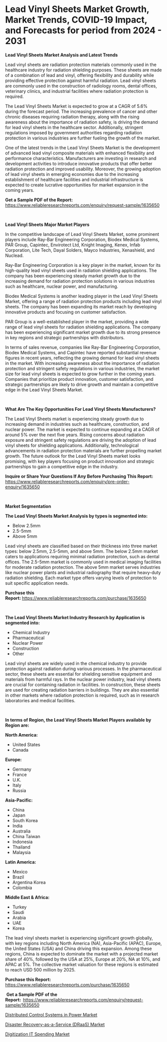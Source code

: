 <p><h1>Lead Vinyl Sheets Market Growth, Market Trends, COVID-19 Impact, and Forecasts for period from 2024 - 2031</h1></p><p><strong>Lead Vinyl Sheets Market Analysis and Latest Trends</strong></p>
<p><p>Lead vinyl sheets are radiation protection materials commonly used in the healthcare industry for radiation shielding purposes. These sheets are made of a combination of lead and vinyl, offering flexibility and durability while providing effective protection against harmful radiation. Lead vinyl sheets are commonly used in the construction of radiology rooms, dental offices, veterinary clinics, and industrial facilities where radiation protection is required.</p><p>The Lead Vinyl Sheets Market is expected to grow at a CAGR of 5.6% during the forecast period. The increasing prevalence of cancer and other chronic diseases requiring radiation therapy, along with the rising awareness about the importance of radiation safety, is driving the demand for lead vinyl sheets in the healthcare sector. Additionally, stringent regulations imposed by government authorities regarding radiation protection in various industries are further fueling the growth of the market.</p><p>One of the latest trends in the Lead Vinyl Sheets Market is the development of advanced lead vinyl composite materials with enhanced flexibility and performance characteristics. Manufacturers are investing in research and development activities to introduce innovative products that offer better radiation protection and improved usability. Moreover, the growing adoption of lead vinyl sheets in emerging economies due to the increasing establishment of healthcare facilities and industrial infrastructure is expected to create lucrative opportunities for market expansion in the coming years.</p></p>
<p><strong>Get a Sample PDF of the Report:&nbsp;</strong> <a href="https://www.reliableresearchreports.com/enquiry/request-sample/1635650">https://www.reliableresearchreports.com/enquiry/request-sample/1635650</a></p>
<p>&nbsp;</p>
<p><strong>Lead Vinyl Sheets Major Market Players</strong></p>
<p><p>In the competitive landscape of Lead Vinyl Sheets Market, some prominent players include Ray-Bar Engineering Corporation, Biodex Medical Systems, PAR Group, Capintec, Envirotect Ltd, Knight Imaging, Kenex, Infab Corporation, Lite Tech, Dayal Solders, Mayco Industries, Xenashield, and Nuclead.</p><p>Ray-Bar Engineering Corporation is a key player in the market, known for its high-quality lead vinyl sheets used in radiation shielding applications. The company has been experiencing steady market growth due to the increasing demand for radiation protection solutions in various industries such as healthcare, nuclear power, and manufacturing.</p><p>Biodex Medical Systems is another leading player in the Lead Vinyl Sheets Market, offering a range of radiation protection products including lead vinyl sheets. The company has been expanding its market reach by developing innovative products and focusing on customer satisfaction.</p><p>PAR Group is a well-established player in the market, providing a wide range of lead vinyl sheets for radiation shielding applications. The company has been experiencing significant market growth due to its strong presence in key regions and strategic partnerships with distributors.</p><p>In terms of sales revenue, companies like Ray-Bar Engineering Corporation, Biodex Medical Systems, and Capintec have reported substantial revenue figures in recent years, reflecting the growing demand for lead vinyl sheets in the market. With increasing awareness about the importance of radiation protection and stringent safety regulations in various industries, the market size for lead vinyl sheets is expected to grow further in the coming years. Companies that prioritize product innovation, customer satisfaction, and strategic partnerships are likely to drive growth and maintain a competitive edge in the Lead Vinyl Sheets Market.</p></p>
<p>&nbsp;</p>
<p><strong>What Are The Key Opportunities For Lead Vinyl Sheets Manufacturers?</strong></p>
<p><p>The Lead Vinyl Sheets market is experiencing steady growth due to increasing demand in industries such as healthcare, construction, and nuclear power. The market is expected to continue expanding at a CAGR of around 5% over the next five years. Rising concerns about radiation exposure and stringent safety regulations are driving the adoption of lead vinyl sheets for shielding applications. Additionally, technological advancements in radiation protection materials are further propelling market growth. The future outlook for the Lead Vinyl Sheets market looks promising, with key players focusing on product innovation and strategic partnerships to gain a competitive edge in the industry.</p></p>
<p><strong>Inquire or Share Your Questions If Any Before Purchasing This Report:</strong> <a href="https://www.reliableresearchreports.com/enquiry/pre-order-enquiry/1635650">https://www.reliableresearchreports.com/enquiry/pre-order-enquiry/1635650</a></p>
<p>&nbsp;</p>
<p><strong>Market Segmentation</strong></p>
<p><strong>The Lead Vinyl Sheets Market Analysis by types is segmented into:</strong></p>
<p><ul><li>Below 2.5mm</li><li>2.5-5mm</li><li>Above 5mm</li></ul></p>
<p><p>Lead vinyl sheets are classified based on their thickness into three market types: below 2.5mm, 2.5-5mm, and above 5mm. The below 2.5mm market caters to applications requiring minimal radiation protection, such as dental offices. The 2.5-5mm market is commonly used in medical imaging facilities for moderate radiation protection. The above 5mm market serves industries like nuclear power plants and industrial radiography that require heavy-duty radiation shielding. Each market type offers varying levels of protection to suit specific application needs.</p></p>
<p><strong>Purchase this Report:&nbsp;</strong><a href="https://www.reliableresearchreports.com/purchase/1635650">https://www.reliableresearchreports.com/purchase/1635650</a></p>
<p>&nbsp;</p>
<p><strong>The Lead Vinyl Sheets Market Industry Research by Application is segmented into:</strong></p>
<p><ul><li>Chemical Industry</li><li>Pharmaceutical</li><li>Nuclear Power</li><li>Construction</li><li>Other</li></ul></p>
<p><p>Lead vinyl sheets are widely used in the chemical industry to provide protection against radiation during various processes. In the pharmaceutical sector, these sheets are essential for shielding sensitive equipment and materials from harmful rays. In the nuclear power industry, lead vinyl sheets are crucial for containing radiation in facilities. In construction, these sheets are used for creating radiation barriers in buildings. They are also essential in other markets where radiation protection is required, such as in research laboratories and medical facilities.</p></p>
<p>&nbsp;</p>
<p><strong>In terms of Region, the Lead Vinyl Sheets Market Players available by Region are:</strong></p>
<p>
    <p> <strong> North America: </strong>
        <ul>
            <li>United States</li>
            <li>Canada</li>
        </ul>
        </p> 
    <p> <strong> Europe: </strong>
        <ul>
            <li>Germany</li>
            <li>France</li>
            <li>U.K.</li>
            <li>Italy</li>
            <li>Russia</li>
        </ul>
        </p> 
    <p> <strong> Asia-Pacific: </strong>
        <ul>
            <li>China</li>
            <li>Japan</li>
            <li>South Korea</li>
            <li>India</li>
            <li>Australia</li>
            <li>China Taiwan</li>
            <li>Indonesia</li>
            <li>Thailand</li>
            <li>Malaysia</li>
        </ul>
        </p> 
    <p> <strong> Latin America: </strong>
        <ul>
            <li>Mexico</li>
            <li>Brazil</li>
            <li>Argentina Korea</li>
            <li>Colombia</li>
        </ul>
        </p> 
    <p> <strong> Middle East & Africa: </strong>
        <ul>
            <li>Turkey</li>
            <li>Saudi</li>
            <li>Arabia</li>
            <li>UAE</li>
            <li>Korea</li>
        </ul>
    </p>
    </p>
<p><p>The lead vinyl sheets market is experiencing significant growth globally, with key regions including North America (NA), Asia-Pacific (APAC), Europe, the United States (USA) and China driving this expansion. Among these regions, China is expected to dominate the market with a projected market share of 40%, followed by the USA at 25%, Europe at 20%, NA at 10%, and APAC at 5%. The collective market valuation for these regions is estimated to reach USD 500 million by 2025.</p></p>
<p><strong>Purchase this Report: </strong><a href="https://www.reliableresearchreports.com/purchase/1635650">https://www.reliableresearchreports.com/purchase/1635650</a></p>
<p>&nbsp;<strong>Get a Sample PDF of the Report:&nbsp;&nbsp;</strong><a href="https://www.reliableresearchreports.com/enquiry/request-sample/1635650">https://www.reliableresearchreports.com/enquiry/request-sample/1635650</a></p>
<p><strong></strong></p>
<p><p><a href="https://view.publitas.com/reportprime-1/global-distributed-control-systems-in-power-market-by-types-applications-and-major-players-with-regional-growth-rate-analysis-and-development-situation-from-2023-to-2030/">Distributed Control Systems in Power Market</a></p><p><a href="https://view.publitas.com/reportprime-1/disaster-recovery-as-a-service-draas-market-a-comprehensive-report-of-its-market-share-growth-trends-2023-2030/">Disaster Recovery-as-a-Service (DRaaS) Market</a></p><p><a href="https://view.publitas.com/reportprime-1/digitization-it-spending-market-with-the-goal-of-estimating-the-market-size-and-future-growth-potential-of-various-market-segments-based-on-component-applications-end-user-and-region/">Digitization IT Spending Market</a></p></p>